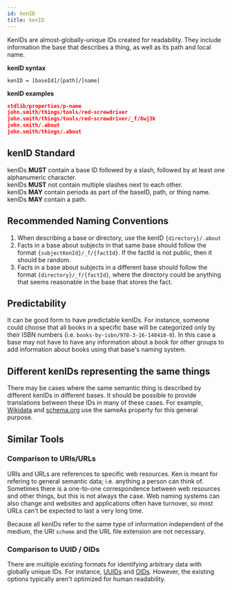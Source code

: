 ```yaml
---
id: kenID
title: kenID
---
```


KenIDs are almost-globally-unique IDs created for readability. They include information the base that describes a thing, as well as its path and local name.

**kenID syntax**

```
kenID = [baseId]/[path]/[name]
```

**kenID examples**

```json
stdlib/properties/p-name
john.smith/things/tools/red-screwdriver
john.smith/things/tools/red-screwdriver/_f/8wj3k
john.smith/.about
john.smith/things/.about
```

## kenID Standard

kenIDs **MUST** contain a base ID followed by a slash, followed by at least one alphanumeric character.  
kenIDs **MUST** not contain multiple slashes next to each other.  
kenIDs **MAY** contain periods as part of the baseID, path, or thing name.  
kenIDs **MAY** contain a path.

## Recommended Naming Conventions

1. When describing a base or directory, use the kenID `{directory}/.about`
2. Facts in a base about subjects in that same base should follow the format `{subjectKenId}/_f/{factId}`. If the factId is not public, then it should be random.
3. Facts in a base about subjects in a different base should follow the format `{directory}/_f/{factId}`, where the directory could be anything that seems reasonable in the base that stores the fact.

## Predictability

It can be good form to have predictable kenIDs. For instance, someone could choose that all books in a specific base will be categorized only by their ISBN numbers (i.e. `books-by-isbn/978-3-16-148410-0`). In this case a base may not have to have any information about a book for other groups to add information about books using that base's naming system.

## Different kenIDs representing the same things

There may be cases where the same semantic thing is described by different kenIDs in different bases. It should be possible to provide translations between these IDs in many of these cases. For example, [Wikidata](https://www.wikidata.org/wiki/Q54819698) and [schema.org](https://schema.org/sameAs) use the sameAs property for this general purpose.

## Similar Tools

### Comparison to URIs/URLs

URIs and URLs are references to specific web resources. Ken is meant for refering to general semantic data; i.e. anything a person can think of. Sometimes there is a one-to-one correspondence between web resources and other things, but this is not always the case. Web naming systems can also change and websites and applications often have turnover, so most URLs can't be expected to last a very long time.

Because all kenIDs refer to the same type of information independent of the medium, the URI `scheme` and the URL file extension are not necessary.

### Comparison to UUID / OIDs

There are multiple existing formats for identifying arbitrary data with globally unique IDs. For instance, [UUIDs](https://en.wikipedia.org/wiki/Universally_unique_identifier) and [OIDs](https://en.wikipedia.org/wiki/Object_identifier). However, the existing options typically aren't optimized for human readability.

